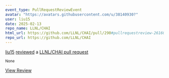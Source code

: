 ```yaml
---
event_type: PullRequestReviewEvent
avatar: "https://avatars.githubusercontent.com/u/38140930?"
user: liu15
date: 2025-02-13
repo_name: LLNL/CHAI
html_url: https://github.com/LLNL/CHAI/pull/290#pullrequestreview-2616058289
repo_url: https://github.com/LLNL/CHAI
---
```


<a href='https://github.com/liu15' target='_blank'>liu15</a> <a href='https://github.com/LLNL/CHAI/pull/290#pullrequestreview-2616058289' target='_blank'>reviewed</a> a <a href='https://github.com/LLNL/CHAI/pull/290' target='_blank'>LLNL/CHAI pull request</a>

<small>None</small>

<a href='https://github.com/LLNL/CHAI/pull/290#pullrequestreview-2616058289' target='_blank'>View Review</a>